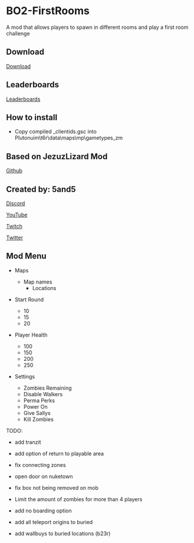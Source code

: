 # BO2-FirstRooms
 A mod that allows players to spawn in different rooms and play a first room challenge

## Download
[Download](https://www.mediafire.com/file/ddy59wfv2r663oh/BO2-FirstRooms.zip/file)

## Leaderboards
[Leaderboards](https://docs.google.com/spreadsheets/d/1eY93xGNydtTuZEoO-EQ-Qwj_ben_gRoHoEOYNFGGhXE/edit#gid=0)

## How to install
- Copy compiled _clientids.gsc into Plutonuim\t6r\data\maps\mp\gametypes_zm

## Based on JezuzLizard Mod

[Github](https://github.com/JezuzLizard)

## Created by: 5and5

[Discord](https://discord.gg/Z44Vnjd)

[YouTube](https://www.youtube.com/user/Zomb0s4life)

[Twitch](https://twitch.tv/5and5)

[Twitter](https://twitter.com/5and55)

## Mod Menu

* Maps
    * Map names
        * Locations

* Start Round
    * 10
    * 15
    * 20

* Player Health
    * 100
    * 150
    * 200
    * 250

* Settings
    * Zombies Remaining
    * Disable Walkers
    * Perma Perks
    * Power On
    * Give Sallys
    * Kill Zombies


TODO:
- add tranzit
- add option of return to playable area
- fix connecting zones
- open door on nuketown
- fix box not being removed on mob
- Limit the amount of zombies for more than 4 players
- add no boarding option

- add all teleport origins to buried
- add wallbuys to buried locations (b23r)